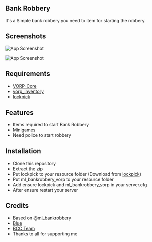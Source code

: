 ## Bank Robbery

It's a Simple bank robbery you need to item for starting the robbery.

## Screenshots

![App Screenshot](https://cdn.discordapp.com/attachments/1143214778551107656/1155055846649233408/robbery.png)

![App Screenshot](https://cdn.discordapp.com/attachments/1143214778551107656/1155055929058918450/lockpick.png)

## Requirements

- [VORP-Core](https://github.com/VORPCORE/vorp-core-lua)
- [vorp_inventory](https://github.com/VORPCORE/vorp_inventory-lua)
- [lockpick](https://github.com/nox-farhan/lockpick)

## Features

- Items required to start Bank Robbery
- Minigames
- Need police to start robbery

## Installation

- Clone this repository
- Extract the zip
- Put lockpick to your resource folder (Download from [lockpick](https://github.com/nox-farhan/lockpick))
- Put ml_bankrobbery_vorp to your resource folder
- Add ensure lockpick and ml_bankrobbery_vorp in your server.cfg
- After ensure restart your server

## Credits

- Based on [@ml_bankrobbery](https://github.com/mrlupo/ml_bankrobbery)
- [Blue](https://github.com/kamelzarandah)
- [BCC Team](https://github.com/BryceCanyonCounty)
- Thanks to all for supporting me
